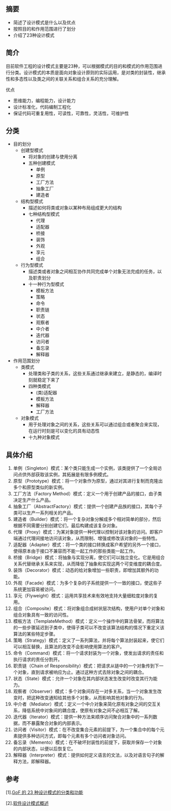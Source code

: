 ## 摘要

* 简述了设计模式是什么以及优点
* 按照目的和作用范围进行了划分
* 介绍了23种设计模式

## 简介

目前软件工程的设计模式主要是23种，可以根据模式的目的和模式的作用范围进行分类。设计模式的本质是面向对象设计原则的实际运用，是对类的封装性，继承性和多态性以及类之间的关联关系和组合关系的充分理解。

优点

* 思维能力，编程能力，设计能力
* 设计标准化，代码编制工程化
* 保证代码可重复用性，可读性，可靠性，灵活性，可维护性

## 分类

* 目的划分
  * 创建型模式
    * 将对象的创建与使用分离
    * 五种创建模式
      * 单例
      * 原型
      * 工厂方法
      * 抽象工厂
      * 建造者
  * 结构型模式
    * 描述如何将类或对象以某种布局组成更大的结构
    * 七种结构型模式
      * 代理
      * 适配器
      * 桥接
      * 装饰
      * 外观
      * 享元
      * 组合
  * 行为型模式
    * 描述类或者对象之间相互协作共同完成单个对象无法完成的任务，以及职责划分
    * 十一种行为型模式
      * 模板方法
      * 策略
      * 命令
      * 职责链
      * 状态
      * 观察者
      * 中介者
      * 迭代器
      * 访问者
      * 备忘录
      * 解释器
* 作用范围划分
  * 类模式
    * 处理类和子类的关系，这些关系通过继承来建立，是静态的，编译时刻就稳定下来了
    * 四种类模式
      * (类)适配器
      * 模板方法
      * 解释器
      * 工厂方法
  * 对象模式
    * 用于处理对象之间的关系，这些关系可以通过组合或者聚合来实现，在运行时刻是可以变化的具有动态性
    * 十九种对象模式

## 具体介绍

1. 单例（Singleton）模式：某个类只能生成一个实例，该类提供了一个全局访问点供外部获取该实例，其拓展是有限多例模式。
2. 原型（Prototype）模式：将一个对象作为原型，通过对其进行复制而克隆出多个和原型类似的新实例。
3. 工厂方法（Factory Method）模式：定义一个用于创建产品的接口，由子类决定生产什么产品。
4. 抽象工厂（AbstractFactory）模式：提供一个创建产品族的接口，其每个子类可以生产一系列相关的产品。
5. 建造者（Builder）模式：将一个复杂对象分解成多个相对简单的部分，然后根据不同需要分别创建它们，最后构建成该复杂对象。
6. 代理（Proxy）模式：为某对象提供一种代理以控制对该对象的访问。即客户端通过代理间接地访问该对象，从而限制、增强或修改该对象的一些特性。
7. 适配器（Adapter）模式：将一个类的接口转换成客户希望的另外一个接口，使得原本由于接口不兼容而不能一起工作的那些类能一起工作。
8. 桥接（Bridge）模式：将抽象与实现分离，使它们可以独立变化。它是用组合关系代替继承关系来实现，从而降低了抽象和实现这两个可变维度的耦合度。
9. 装饰（Decorator）模式：动态的给对象增加一些职责，即增加其额外的功能。
10. 外观（Facade）模式：为多个复杂的子系统提供一个一致的接口，使这些子系统更加容易被访问。
11. 享元（Flyweight）模式：运用共享技术来有效地支持大量细粒度对象的复用。
12. 组合（Composite）模式：将对象组合成树状层次结构，使用户对单个对象和组合对象具有一致的访问性。
13. 模板方法（TemplateMethod）模式：定义一个操作中的算法骨架，而将算法的一些步骤延迟到子类中，使得子类可以不改变该算法结构的情况下重定义该算法的某些特定步骤。
14. 策略（Strategy）模式：定义了一系列算法，并将每个算法封装起来，使它们可以相互替换，且算法的改变不会影响使用算法的客户。
15. 命令（Command）模式：将一个请求封装为一个对象，使发出请求的责任和执行请求的责任分割开。
16. 职责链（Chain of Responsibility）模式：把请求从链中的一个对象传到下一个对象，直到请求被响应为止。通过这种方式去除对象之间的耦合。
17. 状态（State）模式：允许一个对象在其内部状态发生改变时改变其行为能力。
18. 观察者（Observer）模式：多个对象间存在一对多关系，当一个对象发生改变时，把这种改变通知给其他多个对象，从而影响其他对象的行为。
19. 中介者（Mediator）模式：定义一个中介对象来简化原有对象之间的交互关系，降低系统中对象间的耦合度，使原有对象之间不必相互了解。
20. 迭代器（Iterator）模式：提供一种方法来顺序访问聚合对象中的一系列数据，而不暴露聚合对象的内部表示。
21. 访问者（Visitor）模式：在不改变集合元素的前提下，为一个集合中的每个元素提供多种访问方式，即每个元素有多个访问者对象访问。
22. 备忘录（Memento）模式：在不破坏封装性的前提下，获取并保存一个对象的内部状态，以便以后恢复它。
23. 解释器（Interpreter）模式：提供如何定义语言的文法，以及对语言句子的解释方法，即解释器。

## 参考

[1].[GoF 的 23 种设计模式的分类和功能](http://c.biancheng.net/view/1320.html)

[2].[软件设计模式概述](http://c.biancheng.net/view/1317.html)



